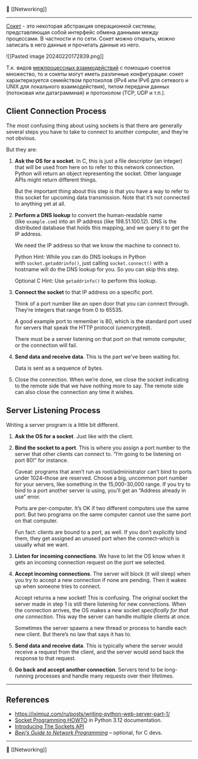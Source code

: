 🔗 [[Networking]]

----
[Сокет](https://ru.wikipedia.org/wiki/%D0%A1%D0%BE%D0%BA%D0%B5%D1%82_(%D0%BF%D1%80%D0%BE%D0%B3%D1%80%D0%B0%D0%BC%D0%BC%D0%BD%D1%8B%D0%B9_%D0%B8%D0%BD%D1%82%D0%B5%D1%80%D1%84%D0%B5%D0%B9%D1%81)) - это некоторая абстракция операционной системы, представляющая собой интерфейс обмена данными между процессами. В частности и по сети. Сокет можно открыть, можно записать в него данные и прочитать данные из него.

![[Pasted image 20240220172839.png]]

Т.к. видов [межпроцессных взаимодействий](https://ru.wikipedia.org/wiki/%D0%9C%D0%B5%D0%B6%D0%BF%D1%80%D0%BE%D1%86%D0%B5%D1%81%D1%81%D0%BD%D0%BE%D0%B5_%D0%B2%D0%B7%D0%B0%D0%B8%D0%BC%D0%BE%D0%B4%D0%B5%D0%B9%D1%81%D1%82%D0%B2%D0%B8%D0%B5) с помощью сокетов множество, то и сокеты могут иметь различные конфигурации: сокет характеризуется семейством протоколов (IPv4 или IPv6 для сетевого и UNIX для локального взаимодействия), типом передачи данных (потоковая или датаграммная) и протоколом (TCP, UDP и т.п.).

## Client Connection Process

The most confusing thing about using sockets is that there are generally several steps you have to take to connect to another computer, and they’re not obvious.

But they are:

1. **Ask the OS for a socket**. In C, this is just a file descriptor (an integer) that will be used from here on to refer to this network connection. Python will return an object representing the socket. Other language APIs might return different things.
    
	But the important thing about this step is that you have a way to refer to this socket for upcoming data transmission. Note that it’s not connected to anything yet at all.
    
2. **Perform a DNS lookup** to convert the human-readable name (like `example.com`) into an IP address (like 198.51.100.12). DNS is the distributed database that holds this mapping, and we query it to get the IP address.
    
    We need the IP address so that we know the machine to connect to.
    
    Python Hint: While you can do DNS lookups in Python with `socket.getaddrinfo()`, just calling `socket.connect()` with a hostname will do the DNS lookup for you. So you can skip this step.
    
	Optional C Hint: Use `getaddrinfo()` to perform this lookup.
    
3. **Connect the socket** to that IP address on a specific port.
    
    Think of a port number like an open door that you can connect through. They’re integers that range from 0 to 65535.
    
    A good example port to remember is 80, which is the standard port used for servers that speak the HTTP protocol (unencrypted).
    
    There must be a server listening on that port on that remote computer, or the connection will fail.
    
4. **Send data and receive data**. This is the part we’ve been waiting for.
    
    Data is sent as a sequence of bytes.
    
5. Close the connection. When we’re done, we close the socket indicating to the remote side that we have nothing more to say. The remote side can also close the connection any time it wishes.

## Server Listening Process

Writing a server program is a little bit different.

1. **Ask the OS for a socket**. Just like with the client.
    
2. **Bind the socket to a port**. This is where you assign a port number to the server that other clients can connect to. “I’m going to be listening on port 80!” for instance.
    
    Caveat: programs that aren’t run as root/administrator can’t bind to ports under 1024–those are reserved. Choose a big, uncommon port number for your servers, like something in the 15,000-30,000 range. If you try to bind to a port another server is using, you’ll get an “Address already in use” error.
    
    Ports are per-computer. It’s OK if two different computers use the same port. But two programs on the same computer cannot use the same port on that computer.
    
    Fun fact: clients are bound to a port, as well. If you don’t explicitly bind them, they get assigned an unused port when the connect–which is usually what we want.
    
3. **Listen for incoming connections**. We have to let the OS know when it gets an incoming connection request on the port we selected.
    
4. **Accept incoming connections**. The server will block (it will sleep) when you try to accept a new connection if none are pending. Then it wakes up when someone tries to connect.
    
    Accept returns a new socket! This is confusing. The original socket the server made in step 1 is still there listening for new connections. When the connection arrives, the OS makes a new socket _specifically for that one connection_. This way the server can handle multiple clients at once.
    
    Sometimes the server spawns a new thread or process to handle each new client. But there’s no law that says it has to.
    
5. **Send data and receive data**. This is typically where the server would receive a request from the client, and the server would send back the response to that request.
    
6. **Go back and accept another connection**. Servers tend to be long-running processes and handle many requests over their lifetimes.

----
## References
- https://iximiuz.com/ru/posts/writing-python-web-server-part-1/
- [Socket Programming HOWTO](https://docs.python.org/3.12/howto/sockets.html) in Python 3.12 documentation.
- [Introducing The Sockets API](https://beej.us/guide/bgnet0/html/split/introducing-the-sockets-api.html#introducing-the-sockets-api)
- [_Beej’s Guide to Network Programming_](https://beej.us/guide/bgnet) – optional, for C devs.


----
📂 [[Networking]]
